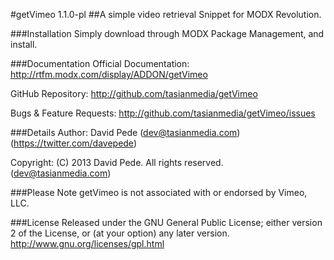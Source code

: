 #getVimeo 1.1.0-pl
##A simple video retrieval Snippet for MODX Revolution.

###Installation
Simply download through MODX Package Management, and install.

###Documentation
Official Documentation: http://rtfm.modx.com/display/ADDON/getVimeo

GitHub Repository: http://github.com/tasianmedia/getVimeo

Bugs & Feature Requests: http://github.com/tasianmedia/getVimeo/issues

###Details
Author: David Pede (dev@tasianmedia.com) (https://twitter.com/davepede)

Copyright: (C) 2013 David Pede. All rights reserved. (dev@tasianmedia.com)

###Please Note
getVimeo is not associated with or endorsed by Vimeo, LLC.

###License
Released under the GNU General Public License; either version 2 of the License, or (at your option) any later version.
http://www.gnu.org/licenses/gpl.html